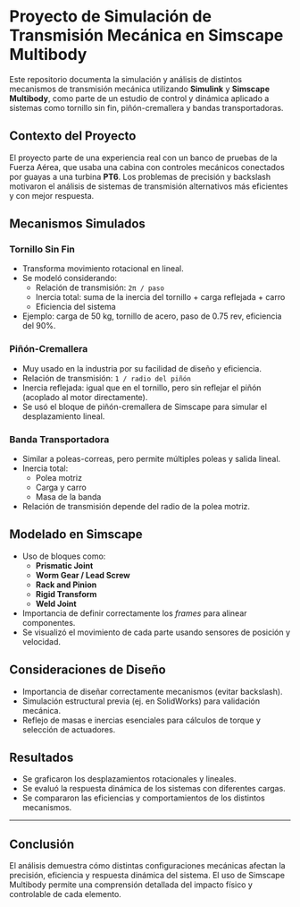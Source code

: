 # Proyecto de Simulación de Transmisión Mecánica en Simscape Multibody

Este repositorio documenta la simulación y análisis de distintos mecanismos de transmisión mecánica utilizando **Simulink** y **Simscape Multibody**, como parte de un estudio de control y dinámica aplicado a sistemas como tornillo sin fin, piñón-cremallera y bandas transportadoras.

## Contexto del Proyecto

El proyecto parte de una experiencia real con un banco de pruebas de la Fuerza Aérea, que usaba una cabina con controles mecánicos conectados por guayas a una turbina **PT6**. Los problemas de precisión y backslash motivaron el análisis de sistemas de transmisión alternativos más eficientes y con mejor respuesta.

## Mecanismos Simulados

### Tornillo Sin Fin

- Transforma movimiento rotacional en lineal.
- Se modeló considerando:
  - Relación de transmisión: `2π / paso`
  - Inercia total: suma de la inercia del tornillo + carga reflejada + carro
  - Eficiencia del sistema
- Ejemplo: carga de 50 kg, tornillo de acero, paso de 0.75 rev, eficiencia del 90%.

### Piñón-Cremallera

- Muy usado en la industria por su facilidad de diseño y eficiencia.
- Relación de transmisión: `1 / radio del piñón`
- Inercia reflejada: igual que en el tornillo, pero sin reflejar el piñón (acoplado al motor directamente).
- Se usó el bloque de piñón-cremallera de Simscape para simular el desplazamiento lineal.

### Banda Transportadora

- Similar a poleas-correas, pero permite múltiples poleas y salida lineal.
- Inercia total:
  - Polea motriz
  - Carga y carro
  - Masa de la banda
- Relación de transmisión depende del radio de la polea motriz.

## Modelado en Simscape

- Uso de bloques como:
  - **Prismatic Joint**
  - **Worm Gear / Lead Screw**
  - **Rack and Pinion**
  - **Rigid Transform**
  - **Weld Joint**
- Importancia de definir correctamente los *frames* para alinear componentes.
- Se visualizó el movimiento de cada parte usando sensores de posición y velocidad.

## Consideraciones de Diseño

- Importancia de diseñar correctamente mecanismos (evitar backslash).
- Simulación estructural previa (ej. en SolidWorks) para validación mecánica.
- Reflejo de masas e inercias esenciales para cálculos de torque y selección de actuadores.

## Resultados

- Se graficaron los desplazamientos rotacionales y lineales.
- Se evaluó la respuesta dinámica de los sistemas con diferentes cargas.
- Se compararon las eficiencias y comportamientos de los distintos mecanismos.

---

## Conclusión

El análisis demuestra cómo distintas configuraciones mecánicas afectan la precisión, eficiencia y respuesta dinámica del sistema. El uso de Simscape Multibody permite una comprensión detallada del impacto físico y controlable de cada elemento.


